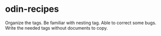 # odin-recipes
Organize the tags.
Be familiar with nesting tag.
Able to correct some bugs.
Write the needed tags without documents to copy.